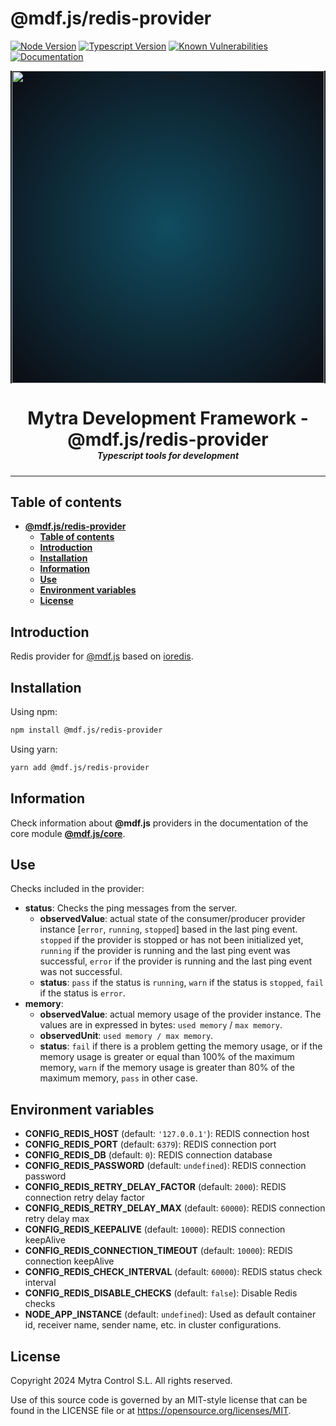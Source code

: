 # **@mdf.js/redis-provider**

[![Node Version](https://img.shields.io/static/v1?style=flat\&logo=node.js\&logoColor=green\&label=node\&message=%3E=20\&color=blue)](https://nodejs.org/en/)
[![Typescript Version](https://img.shields.io/static/v1?style=flat\&logo=typescript\&label=Typescript\&message=5.4\&color=blue)](https://www.typescriptlang.org/)
[![Known Vulnerabilities](https://img.shields.io/static/v1?style=flat\&logo=snyk\&label=Vulnerabilities\&message=0\&color=300A98F)](https://snyk.io/package/npm/snyk)
[![Documentation](https://img.shields.io/static/v1?style=flat\&logo=markdown\&label=Documentation\&message=API\&color=blue)](https://mytracontrol.github.io/mdf.js/)

<!-- markdownlint-disable MD033 MD041 -->

<p align="center">
  <div style="text-align:center;background-image:radial-gradient(circle farthest-corner at 50% 50%, #104c60, #0c0c13);">
    <img src="https://assets.website-files.com/626a3ef32d23835d9b2e4532/6290ab1e2d3e0d922913a6e3_digitalizacion_ENG.svg"alt="netin"width="500">
  </div>
</p>

<h1 style="text-align:center;margin-bottom:0">Mytra Development Framework - @mdf.js/redis-provider</h1>
<h5 style="text-align:center;margin-top:0">Typescript tools for development</h5>

<!-- markdownlint-enable MD033 -->

***

## **Table of contents**

- [**@mdf.js/redis-provider**](#mdfjsredis-provider)
  - [**Table of contents**](#table-of-contents)
  - [**Introduction**](#introduction)
  - [**Installation**](#installation)
  - [**Information**](#information)
  - [**Use**](#use)
  - [**Environment variables**](#environment-variables)
  - [**License**](#license)

## **Introduction**

Redis provider for [@mdf.js](https://mytracontrol.github.io/mdf.js/) based on [ioredis](https://www.npmjs.com/package/ioredis).

## **Installation**

Using npm:

```bash
npm install @mdf.js/redis-provider
```

Using yarn:

```bash
yarn add @mdf.js/redis-provider
```

## **Information**

Check information about **@mdf.js** providers in the documentation of the core module [**@mdf.js/core**](https://mytracontrol.github.io/mdf.js/modules/_mdf_js_core.html).

## **Use**

Checks included in the provider:

- **status**: Checks the ping messages from the server.
  - **observedValue**: actual state of the consumer/producer provider instance \[`error`, `running`, `stopped`] based in the last ping event. `stopped` if the provider is stopped or has not been initialized yet, `running` if the provider is running and the last ping event was successful, `error` if the provider is running and the last ping event was not successful.
  - **status**: `pass` if the status is `running`, `warn` if the status is `stopped`, `fail` if the status is `error`.
- **memory**:
  - **observedValue**: actual memory usage of the provider instance. The values are in expressed in bytes: `used memory` / `max memory`.
  - **observedUnit**: `used memory / max memory`.
  - **status**: `fail` if there is a problem getting the memory usage, or if the memory usage is greater or equal than 100% of the maximum memory, `warn` if the memory usage is greater than 80% of the maximum memory, `pass` in other case.

## **Environment variables**

- **CONFIG\_REDIS\_HOST** (default: `'127.0.0.1'`): REDIS connection host
- **CONFIG\_REDIS\_PORT** (default: `6379`): REDIS connection port
- **CONFIG\_REDIS\_DB** (default: `0`): REDIS connection database
- **CONFIG\_REDIS\_PASSWORD** (default: `undefined`): REDIS connection password
- **CONFIG\_REDIS\_RETRY\_DELAY\_FACTOR** (default: `2000`): REDIS connection retry delay factor
- **CONFIG\_REDIS\_RETRY\_DELAY\_MAX** (default: `60000`): REDIS connection retry delay max
- **CONFIG\_REDIS\_KEEPALIVE** (default: `10000`): REDIS connection keepAlive
- **CONFIG\_REDIS\_CONNECTION\_TIMEOUT** (default: `10000`): REDIS connection keepAlive
- **CONFIG\_REDIS\_CHECK\_INTERVAL** (default: `60000`): REDIS status check interval
- **CONFIG\_REDIS\_DISABLE\_CHECKS** (default: `false`): Disable Redis checks
- **NODE\_APP\_INSTANCE** (default: `undefined`): Used as default container id, receiver name, sender name, etc. in cluster configurations.

## **License**

Copyright 2024 Mytra Control S.L. All rights reserved.

Use of this source code is governed by an MIT-style license that can be found in the LICENSE file or at <https://opensource.org/licenses/MIT>.
